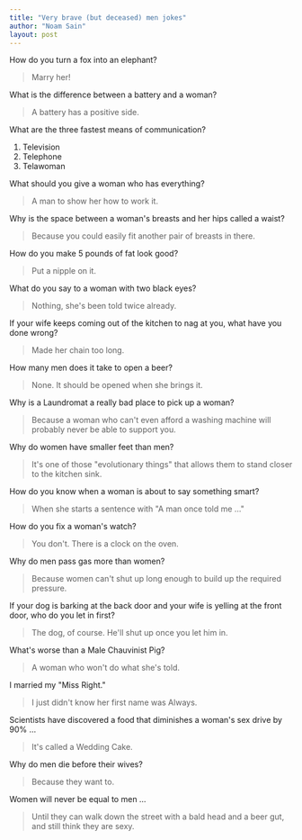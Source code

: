 ```yaml
---
title: "Very brave (but deceased) men jokes"
author: "Noam Sain"
layout: post
---
```


How do you turn a fox into an elephant?

> Marry her!

What is the difference between a battery and a woman?

> A battery has a positive side.

What are the three fastest means of communication?

1. Television
2. Telephone
3. Telawoman

What should you give a woman who has everything?

> A man to show her how to work it.

Why is the space between a woman's breasts and her hips called a waist?

> Because you could easily fit another pair of breasts in there.

How do you make 5 pounds of fat look good?

> Put a nipple on it.

What do you say to a woman with two black eyes?

> Nothing, she's been told twice already.

If your wife keeps coming out of the kitchen to nag at you, what have you done wrong?

> Made her chain too long.

How many men does it take to open a beer?

> None. It should be opened when she brings it.

Why is a Laundromat a really bad place to pick up a woman?

> Because a woman who can't even afford a washing machine will probably never be able to support you.

Why do women have smaller feet than men?

> It's one of those "evolutionary things" that allows them to stand closer to the kitchen sink.

How do you know when a woman is about to say something smart?

> When she starts a sentence with "A man once told me …"

How do you fix a woman's watch?

> You don't. There is a clock on the oven.

Why do men pass gas more than women?

> Because women can't shut up long enough to build up the required pressure.

If your dog is barking at the back door and your wife is yelling at the front door, who do you let in first?

> The dog, of course. He'll shut up once you let him in.

What's worse than a Male Chauvinist Pig?

> A woman who won't do what she's told.

I married my "Miss Right."

> I just didn't know her first name was Always.

Scientists have discovered a food that diminishes a woman's sex drive by 90% …

> It's called a Wedding Cake.

Why do men die before their wives?

> Because they want to.

Women will never be equal to men …

> Until they can walk down the street with a bald head and a beer gut, and still think they are sexy.
